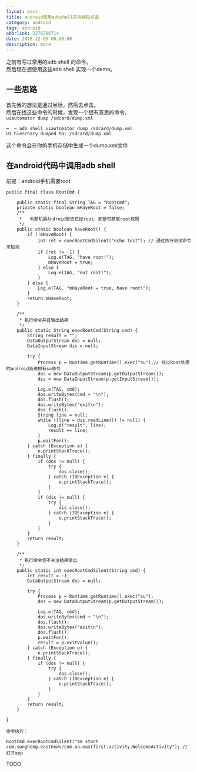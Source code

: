 ```yaml
---
layout: post
title: android使用adbshell实现模拟点击
category: android
tags: android
abbrlink: 2276706714
date: 2018-12-05 00:00:00
description: more
---
```


之前有写过常用的adb shell 的命令。  
然后现在想使用这些adb shell 实现一个demo。  

## 一些思路

首先我的想法是通过坐标，然后去点击。  
然后在找这些命令的时候，发现一个很有意思的命令。  
`uiautomator dump /sdcard/dump.xml`

	➜  ~ adb shell uiautomator dump /sdcard/dump.xml
	UI hierchary dumped to: /sdcard/dump.xml

这个命令会在你的手机存储中生成一个dump.xml文件  

## 在android代码中调用adb shell

前提：android手机需要root  


    public final class RootCmd {

        public static final String TAG = "RootCmd";
        private static boolean mHaveRoot = false;
        /**
         *   判断机器Android是否已经root，即是否获取root权限
         */
        public static boolean haveRoot() {
            if (!mHaveRoot) {
                int ret = execRootCmdSilent("echo test"); // 通过执行测试命令来检测
                if (ret != -1) {
                    Log.e(TAG, "have root!");
                    mHaveRoot = true;
                } else {
                    Log.e(TAG, "not root!");
                }
            } else {
                Log.e(TAG, "mHaveRoot = true, have root!");
            }
            return mHaveRoot;
        }

        /**
         * 执行命令并且输出结果
         */
        public static String execRootCmd(String cmd) {
            String result = "";
            DataOutputStream dos = null;
            DataInputStream dis = null;

            try {
                Process p = Runtime.getRuntime().exec("su");// 经过Root处理的android系统即有su命令
                dos = new DataOutputStream(p.getOutputStream());
                dis = new DataInputStream(p.getInputStream());

                Log.e(TAG, cmd);
                dos.writeBytes(cmd + "\n");
                dos.flush();
                dos.writeBytes("exit\n");
                dos.flush();
                String line = null;
                while ((line = dis.readLine()) != null) {
                    Log.d("result", line);
                    result += line;
                }
                p.waitFor();
            } catch (Exception e) {
                e.printStackTrace();
            } finally {
                if (dos != null) {
                    try {
                        dos.close();
                    } catch (IOException e) {
                        e.printStackTrace();
                    }
                }
                if (dis != null) {
                    try {
                        dis.close();
                    } catch (IOException e) {
                        e.printStackTrace();
                    }
                }
            }
            return result;
        }

        /**
         * 执行命令但不关注结果输出
         */
        public static int execRootCmdSilent(String cmd) {
            int result = -1;
            DataOutputStream dos = null;

            try {
                Process p = Runtime.getRuntime().exec("su");
                dos = new DataOutputStream(p.getOutputStream());

                Log.e(TAG, cmd);
                dos.writeBytes(cmd + "\n");
                dos.flush();
                dos.writeBytes("exit\n");
                dos.flush();
                p.waitFor();
                result = p.exitValue();
            } catch (Exception e) {
                e.printStackTrace();
            } finally {
                if (dos != null) {
                    try {
                        dos.close();
                    } catch (IOException e) {
                        e.printStackTrace();
                    }
                }
            }
            return result;
        }

    }

    命令执行： 

    RootCmd.execRootCmdSilent("am start com.songheng.eastnews/com.oa.eastfirst.activity.WelcomeActivity"); // 打开app


TODO